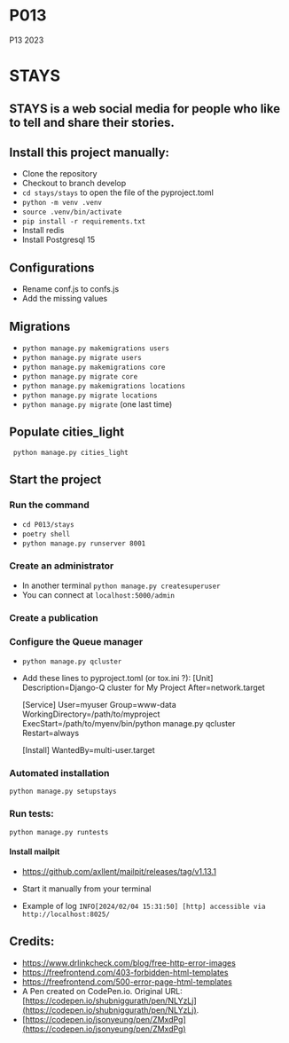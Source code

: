 # P013
P13 2023

# STAYS
## STAYS is a web social media for people who like to tell and share their stories.


## Install this project manually:
   - Clone the repository
   - Checkout to branch develop
   - ```cd stays/stays``` to open the file of the  pyproject.toml
   - ```python -m venv .venv```
   - ```source .venv/bin/activate```
   - ```pip install -r requirements.txt```
   - Install redis
   - Install Postgresql 15

## Configurations
   - Rename conf.js to confs.js
   - Add the missing values

## Migrations
   - ```python manage.py makemigrations users ```
   - ```python manage.py migrate users```
   - ```python manage.py makemigrations core ```
   - ```python manage.py migrate core```
   - ```python manage.py makemigrations locations```
   - ```python manage.py migrate locations```
   - ```python manage.py migrate```  (one last time)

## Populate cities_light
``` python manage.py cities_light```

## Start the project
### Run the command
   - ```cd P013/stays```
   - ```poetry shell```
   - ```python manage.py runserver 8001```

### Create an administrator
   - In another terminal ```python manage.py createsuperuser```
   - You can connect at ```localhost:5000/admin```

### Create a publication

### Configure the Queue manager
   - ```python manage.py qcluster```
   - Add these lines to pyproject.toml (or tox.ini ?):
      [Unit]
      Description=Django-Q cluster for My Project
      After=network.target

      [Service]
      User=myuser
      Group=www-data
      WorkingDirectory=/path/to/myproject
      ExecStart=/path/to/myenv/bin/python manage.py qcluster
      Restart=always

      [Install]
      WantedBy=multi-user.target

### Automated installation
```python manage.py setupstays```

### Run tests:
```python manage.py runtests```

#### Install mailpit
   - https://github.com/axllent/mailpit/releases/tag/v1.13.1

   - Start it manually from your terminal

   - Example of log ```INFO[2024/02/04 15:31:50] [http] accessible via http://localhost:8025/```


## Credits:
   - https://www.drlinkcheck.com/blog/free-http-error-images
   - https://freefrontend.com/403-forbidden-html-templates
   - https://freefrontend.com/500-error-page-html-templates
   - A Pen created on CodePen.io. Original URL: [https://codepen.io/shubniggurath/pen/NLYzLj](https://codepen.io/shubniggurath/pen/NLYzLj).
   - [https://codepen.io/jsonyeung/pen/ZMxdPg](https://codepen.io/jsonyeung/pen/ZMxdPg)
